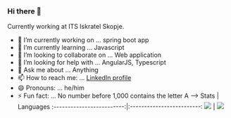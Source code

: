 ### Hi there 👋 

Currently working at ITS Iskratel Skopje. 

- 🔭 I’m currently working on ... spring boot app 
- 🌱 I’m currently learning ... Javascript
- 👯 I’m looking to collaborate on ... Web application 
- 🤔 I’m looking for help with ... AngularJS, Typescript
- 💬 Ask me about ... Anything 
- 📫 How to reach me: ... [LinkedIn profile](https://www.linkedin.com/in/filip-churlevski) 
- 😄 Pronouns: ... he/him
- ⚡ Fun fact: ... No number before 1,000 contains the letter A
-->
Stats             |  Languages
:-------------------------:|:-------------------------:
![](https://github-readme-stats.vercel.app/api?username=filip-ch9&show_icons=true)  |  ![](https://github-readme-stats.vercel.app/api/top-langs?username=zluvsand&layout=compact")
